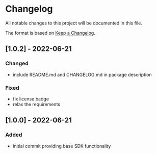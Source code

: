 # Changelog

All notable changes to this project will be documented in this file.

The format is based on [Keep a Changelog](https://keepachangelog.com/en/1.0.0/).

## [1.0.2] - 2022-06-21
### Changed
- include README.md and CHANGELOG.md in package description 

### Fixed
- fix license badge
- relax the requirements

## [1.0.0]  - 2022-06-21
### Added
- initial commit providing base SDK functionality
